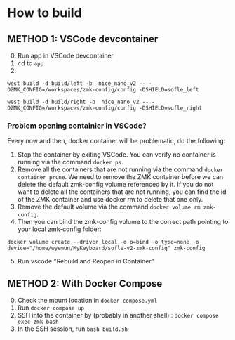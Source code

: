 # How to build

## METHOD 1: VSCode devcontainer
0. Run app in VSCode devcontainer
1. cd to `app`
2. 
```
west build -d build/left -b  nice_nano_v2 -- -DZMK_CONFIG=/workspaces/zmk-config/config -DSHIELD=sofle_left

west build -d build/right -b  nice_nano_v2 -- -DZMK_CONFIG=/workspaces/zmk-config/config -DSHIELD=sofle_right
```

### Problem opening containier in VSCode?
Every now and then, docker container will be problematic, do the following:

1. Stop the container by exiting VSCode. You can verify no container is running via the command `docker ps`.
2. Remove all the containers that are not running via the command `docker container prune`. We need to remove the ZMK container before we can delete the default zmk-config volume referenced by it. If you do not want to delete all the containers that are not running, you can find the id of the ZMK container and use docker rm to delete that one only.
3. Remove the default volume via the command `docker volume rm zmk-config`.
4. Then you can bind the zmk-config volume to the correct path pointing to your local zmk-config folder:
  ```
  docker volume create --driver local -o o=bind -o type=none -o device="/home/wyemun/MyKeyboard/sofle-v2-zmk-config" zmk-config 
  ```
5. Run vscode "Rebuild and Reopen in Container"

## METHOD 2: With Docker Compose
0. Check the mount location in `docker-compose.yml`
1. Run `docker compose up`
2. SSH into the container by (probably in another shell) : `docker compose exec zmk bash`
3. In the SSH session, run `bash build.sh`